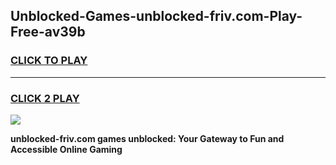 
## Unblocked-Games-unblocked-friv.com-Play-Free-av39b
<h3>
<a href="https://premium76.site?title=unblocked-friv.com&ref=18A1">CLICK TO PLAY</a></h3>
<hr>

<h3>
<a href="https://premium76.site?title=unblocked-friv.com&ref=18A1">CLICK 2 PLAY</a>
  
</h3>

<a href="https://premium76.site?title=unblocked-friv.com&ref=18A1"><img src="https://clearcache.store/games.png"></a>


**unblocked-friv.com games unblocked: Your Gateway to Fun and Accessible Online Gaming**
